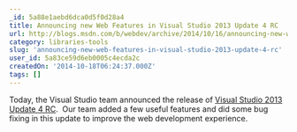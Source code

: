 ```yaml
---
_id: 5a88e1aebd6dca0d5f0d28a4
title: Announcing new Web Features in Visual Studio 2013 Update 4 RC
url: http://blogs.msdn.com/b/webdev/archive/2014/10/16/announcing-new-web-features-in-visual-studio-2013-update-4-rc.aspx
category: libraries-tools
slug: 'announcing-new-web-features-in-visual-studio-2013-update-4-rc'
user_id: 5a83ce59d6eb0005c4ecda2c
createdOn: '2014-10-18T06:24:37.000Z'
tags: []
---
```


Today, the Visual Studio team announced the release of <a href="http://go.microsoft.com/fwlink/?LinkId=510314">Visual Studio 2013 Update 4 RC</a>.  Our team added a few useful features and did some bug fixing in this update to improve the web development experience.
